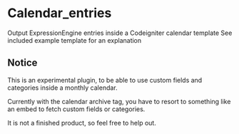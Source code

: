 # Calendar_entries #

Output ExpressionEngine entries inside a Codeigniter calendar template
See included example template for an explanation

## Notice

This is an experimental plugin, to be able to use custom fields and 
categories inside a monthly calendar. 

Currently with the calendar archive tag, you have to resort to something
like an embed to fetch custom fields or categories.

It is not a finished product, so feel free to help out.
